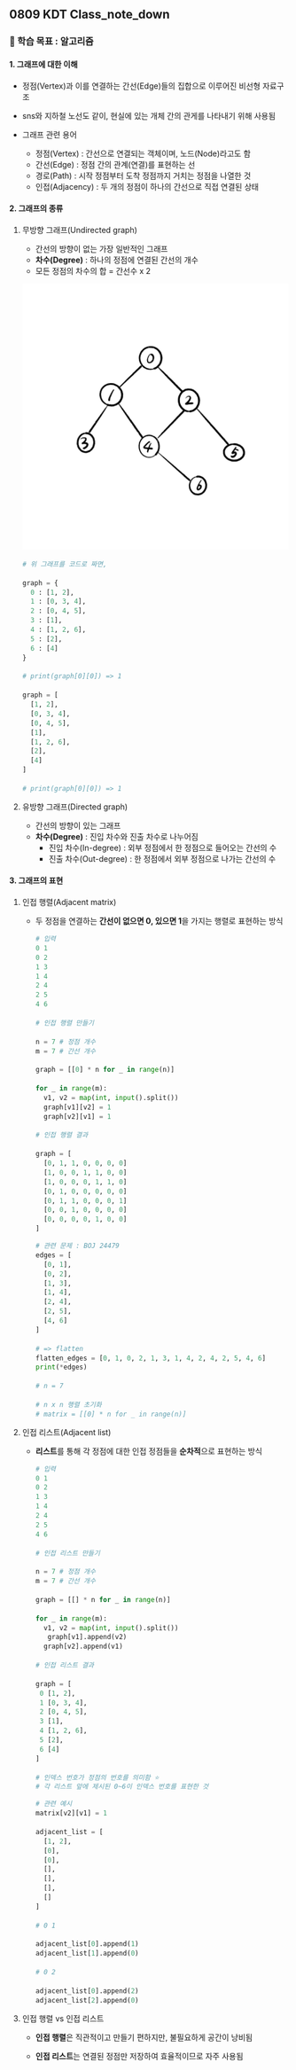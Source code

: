 ## 0809 KDT Class_note_down

### 🎯 학습 목표 : 알고리즘

#### 1. 그래프에 대한 이해

- 정점(Vertex)과 이를 연결하는 간선(Edge)들의 집합으로 이루어진 비선형 자료구조
- sns와 지하철 노선도 같이, 현실에 있는 개체 간의 관게를 나타내기 위해 사용됨

- 그래프 관련 용어
  - 정점(Vertex) : 간선으로 연결되는 객체이며, 노드(Node)라고도 함
  - 간선(Edge) : 정점 간의 관계(연결)를 표현하는 선
  - 경로(Path) : 시작 정점부터 도착 정점까지 거치는 정점을 나열한 것
  - 인접(Adjacency) : 두 개의 정점이 하나의 간선으로 직접 연결된 상태



#### 2. 그래프의 종류

1. 무방향 그래프(Undirected graph)

   - 간선의 방향이 없는 가장 일반적인 그래프
   - **차수(Degree)** : 하나의 정점에 연결된 간선의 개수
   - 모든 정점의 차수의 합 = 간선수 x 2

   ![0809](220809.assets/0809.jpg)

   ```python
   # 위 그래프를 코드로 짜면,
   
   graph = {
     0 : [1, 2],
     1 : [0, 3, 4],
     2 : [0, 4, 5],
     3 : [1],
     4 : [1, 2, 6],
     5 : [2],
     6 : [4]
   }
   
   # print(graph[0][0]) => 1
   
   graph = [
     [1, 2],
     [0, 3, 4],
     [0, 4, 5],
     [1],
     [1, 2, 6],
     [2],
     [4]
   ]
   
   # print(graph[0][0]) => 1
   ```

   

2. 유방향 그래프(Directed graph)
   - 간선의 방향이 있는 그래프
   - **차수(Degree)** : 진입 차수와 진출 차수로 나누어짐
     - 진입 차수(In-degree) : 외부 정점에서 한 정점으로 들어오는 간선의 수
     - 진출 차수(Out-degree) : 한 정점에서 외부 정점으로 나가는 간선의 수



#### 3. 그래프의 표현

1. 인접 행렬(Adjacent matrix)

   - 두 정점을 연결하는 **간선이 없으면 0, 있으면 1**을 가지는 행렬로 표현하는 방식

     ```python
     # 입력
     0 1
     0 2
     1 3
     1 4
     2 4 
     2 5
     4 6
     
     # 인접 행렬 만들기
     
     n = 7 # 정점 개수
     m = 7 # 간선 개수
     
     graph = [[0] * n for _ in range(n)]
     
     for _ in range(m):
       v1, v2 = map(int, input().split())
       graph[v1][v2] = 1
       graph[v2][v1] = 1
     
     # 인접 행렬 결과
     
     graph = [
       [0, 1, 1, 0, 0, 0, 0]
       [1, 0, 0, 1, 1, 0, 0]
       [1, 0, 0, 0, 1, 1, 0]
       [0, 1, 0, 0, 0, 0, 0]
       [0, 1, 1, 0, 0, 0, 1]
       [0, 0, 1, 0, 0, 0, 0]
       [0, 0, 0, 0, 1, 0, 0]
     ]
     ```
     
     ```python
     # 관련 문제 : BOJ 24479
     edges = [
       [0, 1],
       [0, 2],
       [1, 3],
       [1, 4],
       [2, 4],
       [2, 5],
       [4, 6]
     ]
     
     # => flatten
     flatten_edges = [0, 1, 0, 2, 1, 3, 1, 4, 2, 4, 2, 5, 4, 6]
     print(*edges)
     
     # n = 7
     
     # n x n 행렬 초기화
     # matrix = [[0] * n for _ in range(n)]
     ```

   

2. 인접 리스트(Adjacent list)

   - **리스트**를 통해 각 정점에 대한 인접 정점들을 **순차적**으로 표현하는 방식

     ```python
     # 입력
     0 1
     0 2
     1 3
     1 4
     2 4 
     2 5
     4 6
     
     # 인접 리스트 만들기
     
     n = 7 # 정점 개수
     m = 7 # 간선 개수
     
     graph = [[] * n for _ in range(n)]
     
     for _ in range(m):
       v1, v2 = map(int, input().split())
     	graph[v1].append(v2)
       graph[v2].append(v1)
       
     # 인접 리스트 결과
     
     graph = [
      0 [1, 2],
      1 [0, 3, 4],
      2 [0, 4, 5],
      3 [1],
      4 [1, 2, 6],
      5 [2],
      6 [4]
     ]
     
     # 인덱스 번호가 정점의 번호를 의미함 ⭐️
     # 각 리스트 앞에 제시된 0~6이 인덱스 번호를 표현한 것
     ```
     
     ```python
     # 관련 예시
     matrix[v2][v1] = 1
     
     adjacent_list = [
       [1, 2],
       [0],
       [0],
       [],
       [],
       [],
       []
     ]
     
     # 0 1
     
     adjacent_list[0].append(1)
     adjacent_list[1].append(0)
     
     # 0 2
     
     adjacent_list[0].append(2)
     adjacent_list[2].append(0)
     ```



3. 인접 행렬 vs 인접 리스트

   - **인접 행렬**은 직관적이고 만들기 편하지만, 불필요하게 공간이 낭비됨

   - **인접 리스트**는 연결된 정점만 저장하여 효율적이므로 자주 사용됨
